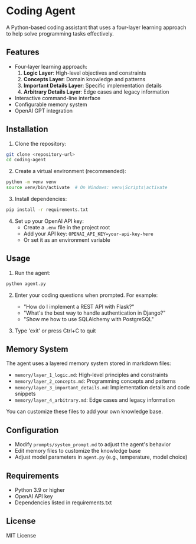 # Coding Agent

A Python-based coding assistant that uses a four-layer learning approach to help solve programming tasks effectively.

## Features

- Four-layer learning approach:
  1. **Logic Layer**: High-level objectives and constraints
  2. **Concepts Layer**: Domain knowledge and patterns
  3. **Important Details Layer**: Specific implementation details
  4. **Arbitrary Details Layer**: Edge cases and legacy information
- Interactive command-line interface
- Configurable memory system
- OpenAI GPT integration

## Installation

1. Clone the repository:
```bash
git clone <repository-url>
cd coding-agent
```

2. Create a virtual environment (recommended):
```bash
python -m venv venv
source venv/bin/activate  # On Windows: venv\Scripts\activate
```

3. Install dependencies:
```bash
pip install -r requirements.txt
```

4. Set up your OpenAI API key:
   - Create a `.env` file in the project root
   - Add your API key: `OPENAI_API_KEY=your-api-key-here`
   - Or set it as an environment variable

## Usage

1. Run the agent:
```bash
python agent.py
```

2. Enter your coding questions when prompted. For example:
   - "How do I implement a REST API with Flask?"
   - "What's the best way to handle authentication in Django?"
   - "Show me how to use SQLAlchemy with PostgreSQL"

3. Type 'exit' or press Ctrl+C to quit

## Memory System

The agent uses a layered memory system stored in markdown files:

- `memory/layer_1_logic.md`: High-level principles and constraints
- `memory/layer_2_concepts.md`: Programming concepts and patterns
- `memory/layer_3_important_details.md`: Implementation details and code snippets
- `memory/layer_4_arbitrary.md`: Edge cases and legacy information

You can customize these files to add your own knowledge base.

## Configuration

- Modify `prompts/system_prompt.md` to adjust the agent's behavior
- Edit memory files to customize the knowledge base
- Adjust model parameters in `agent.py` (e.g., temperature, model choice)

## Requirements

- Python 3.9 or higher
- OpenAI API key
- Dependencies listed in requirements.txt

## License

MIT License

